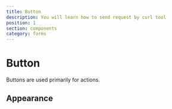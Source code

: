 ```yaml
---
title: Button
description: You will learn how to send request by curl tool
position: 1
section: components
category: forms
---
```


# Button
Buttons are used primarily for actions.

## Appearance
<preview name="button"></preview>
